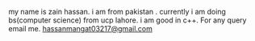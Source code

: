 my name is zain hassan. 
i am from pakistan .
currently i am doing bs(computer science) from ucp lahore.
i am good in c++.
For any query email me.
hassanmangat03217@gmail.com
